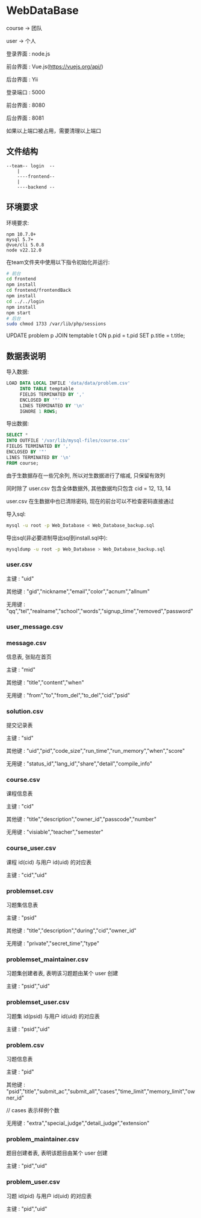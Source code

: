 # WebDataBase

course -> 团队

user   -> 个人

登录界面 : node.js

前台界面 : Vue.js(https://vuejs.org/api/)

后台界面 : Yii

登录端口 : 5000

前台界面 : 8080

后台界面 : 8081

如果以上端口被占用，需要清理以上端口

## 文件结构
```
--team-- login	--
	|		
	----frontend--
	|
	----backend	--
```

## 环境要求

环境要求:

```
npm 10.7.0+
mysql 5.7+
@vue/cli 5.0.8
node v22.12.0
```


在team文件夹中使用以下指令初始化并运行:

```bash
# 前台
cd frontend
npm install
cd frontend/frontendBack
npm install
cd ../../login
npm install
npm start
# 后台
sudo chmod 1733 /var/lib/php/sessions
```

UPDATE problem p
JOIN temptable t ON p.pid = t.pid
SET p.title = t.title;

## 数据表说明

导入数据:

```sql
LOAD DATA LOCAL INFILE 'data/data/problem.csv'
     INTO TABLE temptable
     FIELDS TERMINATED BY ',' 
     ENCLOSED BY '"'
     LINES TERMINATED BY '\n'
     IGNORE 1 ROWS;
```

导出数据:

```sql
SELECT * 
INTO OUTFILE '/var/lib/mysql-files/course.csv'
FIELDS TERMINATED BY ',' 
ENCLOSED BY '"' 
LINES TERMINATED BY '\n'
FROM course;
```

由于生数据存在一些冗余列, 所以对生数据进行了缩减, 只保留有效列

同时除了 user.csv 包含全体数据外, 其他数据均只包含 cid = 12, 13, 14

user.csv 在生数据中也已清除密码, 现在的前台可以不检查密码直接通过

导入sql:

```bash
mysql -u root -p Web_Database < Web_Database_backup.sql
```

导出sql(非必要进制导出sql到install.sql中):
```bash
mysqldump -u root -p Web_Database > Web_Database_backup.sql
```


### user.csv

主键 : "uid"

其他键 : "gid","nickname","email","color","acnum","allnum"

无用键 : "qq","tel","realname","school","words","signup_time","removed","password"

### user_message.csv



### message.csv

信息表, 张贴在首页

主键 : "mid"

其他键 : "title","content","when"

无用键 : "from","to","from_del","to_del","cid","psid"

### solution.csv

提交记录表

主键 : "sid"

其他键 : "uid","pid","code_size","run_time","run_memory","when","score"

无用键 : "status_id","lang_id","share","detail","compile_info"

### course.csv

课程信息表

主键 : "cid"

其他键 : "title","description","owner_id","passcode","number"

无用键 : "visiable","teacher","semester"

### course_user.csv

课程 id(cid) 与用户 id(uid) 的对应表

主键 : "cid","uid"

### problemset.csv

习题集信息表

主键 : "psid"

其他键 : "title","description","during","cid","owner_id"

无用键 : "private","secret_time","type"

### problemset_maintainer.csv

习题集创建者表, 表明该习题题由某个 user 创建

主键 : "psid","uid"

### problemset_user.csv

习题集 id(psid) 与用户 id(uid) 的对应表

主键 : "psid","uid"

### problem.csv

习题信息表

主键 : "pid"

其他键 : "psid","title","submit_ac","submit_all","cases","time_limit","memory_limit","owner_id"

// cases 表示样例个数

无用键 : "extra","special_judge","detail_judge","extension"

### problem_maintainer.csv

题目创建者表, 表明该题目由某个 user 创建

主键 : "pid","uid"

### problem_user.csv

习题 id(pid) 与用户 id(uid) 的对应表

主键 : "pid","uid"